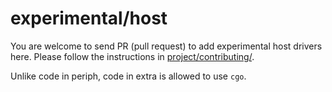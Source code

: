 # experimental/host

You are welcome to send PR (pull request) to add experimental host drivers here.
Please follow the instructions in
[project/contributing/](https://periph.io/project/contributing/).

Unlike code in periph, code in extra is allowed to use `cgo`.
